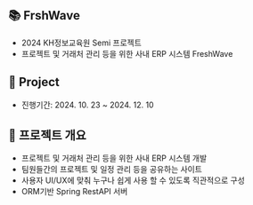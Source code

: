 ## 📚 FrshWave

- 2024 KH정보교육원 Semi 프로젝트
- 프로젝트 및 거래처 관리 등을 위한 사내 ERP 시스템 FreshWave

## 📌 Project

- 진행기간: 2024. 10. 23 ~ 2024. 12. 10

## 🚀 프로젝트 개요

- 프로젝트 및 거래처 관리 등을 위한 사내 ERP 시스템 개발
- 팀원들간의 프로젝트 및 일정 관리 등을 공유하는 사이트
- 사용자 UI/UX에 맞춰 누구나 쉽게 사용 할 수 있도록 직관적으로 구성
- ORM기반 Spring RestAPI 서버
